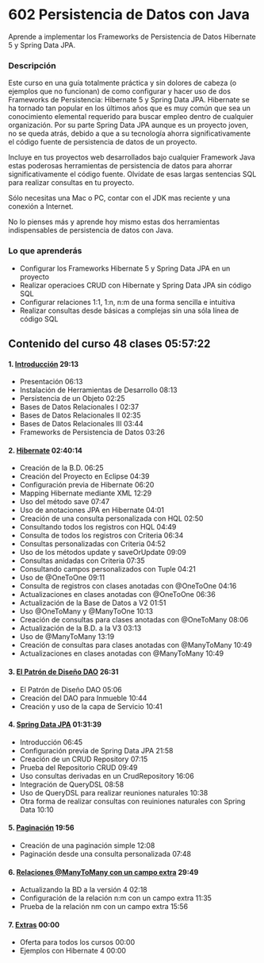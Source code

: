 # 602 Persistencia de Datos con Java

Aprende a implementar los Frameworks de Persistencia de Datos Hibernate 5 y Spring Data JPA.

### Descripción

Este curso en una guía totalmente práctica y sin dolores de cabeza (o ejemplos que no funcionan) de como configurar y hacer uso de dos Frameworks de Persistencia: Hibernate 5 y Spring Data JPA. Hibernate se ha tornado tan popular en los últimos años que es muy común que sea un conocimiento elemental requerido para buscar empleo dentro de cualquier organización. Por su parte Spring Data JPA aunque es un proyecto joven, no se queda atrás, debido a que a su tecnología ahorra significativamente el código fuente de persistencia de datos de un proyecto.

Incluye en tus proyectos web desarrollados bajo cualquier Framework Java estas poderosas herramientas de persistencia de datos para ahorrar significativamente el código fuente. Olvídate de esas largas sentencias SQL para realizar consultas en tu proyecto.

Sólo necesitas una Mac o PC, contar con el JDK mas reciente y una conexión a Internet.

No lo pienses más y aprende hoy mismo estas dos herramientas indispensables de persistencia de datos con Java.

### Lo que aprenderás

* Configurar los Frameworks Hibernate 5 y Spring Data JPA en un proyecto
* Realizar operacioes CRUD con Hibernate y Spring Data JPA sin código SQL
* Configurar relaciones 1:1, 1:n, n:m de una forma sencilla e intuitiva
* Realizar consultas desde básicas a complejas sin una sóla línea de código SQL


## Contenido del curso 48 clases 05:57:22

#### 1. [Introducción](602_Persistencia_de_Datos_con_Java/01_Introduccion.md) 29:13

* Presentación 06:13
* Instalación de Herramientas de Desarrollo 08:13
* Persistencia de un Objeto 02:25
* Bases de Datos Relacionales I 02:37
* Bases de Datos Relacionales II 02:35
* Bases de Datos Relacionales III 03:44
* Frameworks de Persistencia de Datos 03:26

#### 2. [Hibernate](602_Persistencia_de_Datos_con_Java/02_Hibernate.md) 02:40:14

* Creación de la B.D. 06:25
* Creación del Proyecto en Eclipse 04:39
* Configuración previa de Hibernate 06:20
* Mapping Hibernate mediante XML 12:29
* Uso del método save 07:47
* Uso de anotaciones JPA en Hibernate 04:01
* Creación de una consulta personalizada con HQL 02:50
* Consultando todos los registros con HQL 04:49
* Consulta de todos los registros con Criteria 06:34
* Consultas personalizadas con Criteria 04:52
* Uso de los métodos update y saveOrUpdate 09:09
* Consultas anidadas con Criteria 07:35
* Consultando campos personalizados con Tuple 04:21
* Uso de @OneToOne 09:11
* Consulta de registros con clases anotadas con @OneToOne 04:16
* Actualizaciones en clases anotadas con @OneToOne 06:36
* Actualización de la Base de Datos a V2 01:51
* Uso @OneToMany y @ManyToOne 10:13
* Creación de consultas para clases anotadas con @OneToMany 08:06
* Actualización de la B.D. a la V3 03:13
* Uso de @ManyToMany 13:19
* Creación de consultas para clases anotadas con @ManyToMany 10:49
* Actualizaciones en clases anotadas con @ManyToMany 10:49

#### 3. [El Patrón de Diseño DAO]() 26:31

* El Patrón de Diseño DAO 05:06
* Creación del DAO para Inmueble 10:44
* Creación y uso de la capa de Servicio 10:41

#### 4. [Spring Data JPA]() 01:31:39

* Introducción 06:45
* Configuración previa de Spring Data JPA  21:58
* Creación de un CRUD Repository 07:15
* Prueba del Repositorio CRUD 09:49
* Uso consultas derivadas en un CrudRepository 16:06
* Integración de QueryDSL 08:58
* Uso de QueryDSL para realizar reuniones naturales 10:38
* Otra forma de realizar consultas con reuiniones naturales con Spring Data 10:10

#### 5. [Paginación]() 19:56

* Creación de una paginación simple 12:08
* Paginación desde una consulta personalizada 07:48

#### 6. [Relaciones @ManyToMany con un campo extra]() 29:49

* Actualizando la BD a la versión 4 02:18
* Configuración de la relación n:m con un campo extra 11:35
* Prueba de la relación nm con un campo extra 15:56

#### 7. [Extras]() 00:00

* Oferta para todos los cursos 00:00
* Ejemplos con Hibernate 4 00:00
